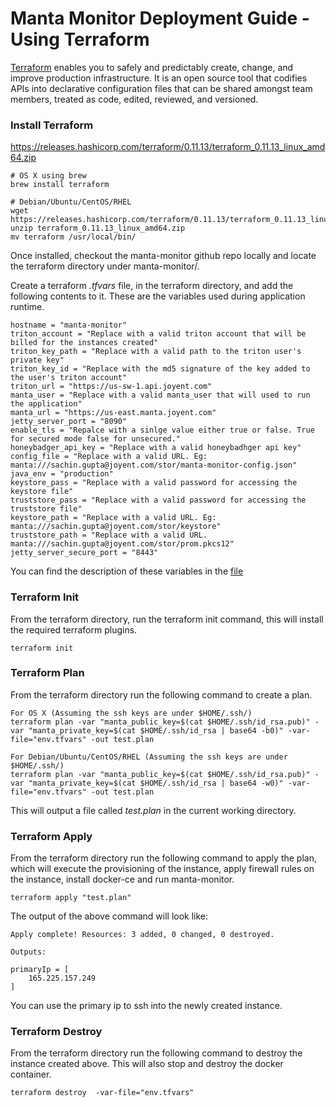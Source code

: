 # Manta Monitor Deployment Guide - Using Terraform

[Terraform](https://www.terraform.io) enables you to safely and predictably create, change, and improve production infrastructure. 
It is an open source tool that codifies APIs into declarative configuration files that can be shared amongst team members, 
treated as code, edited, reviewed, and versioned.

### Install Terraform
https://releases.hashicorp.com/terraform/0.11.13/terraform_0.11.13_linux_amd64.zip

```
# OS X using brew
brew install terraform

# Debian/Ubuntu/CentOS/RHEL
wget https://releases.hashicorp.com/terraform/0.11.13/terraform_0.11.13_linux_amd64.zip
unzip terraform_0.11.13_linux_amd64.zip
mv terraform /usr/local/bin/
```

Once installed, checkout the manta-monitor github repo locally and locate the terraform directory under manta-monitor/.

Create a terraform *.tfvars* file, in the terraform directory, and add the following contents to it. 
These are the variables used during application runtime.

```
hostname = "manta-monitor"
triton_account = "Replace with a valid triton account that will be billed for the instances created"
triton_key_path = "Replace with a valid path to the triton user's private key"
triton_key_id = "Replace with the md5 signature of the key added to the user's triton account"
triton_url = "https://us-sw-1.api.joyent.com"
manta_user = "Replace with a valid manta_user that will used to run the application"
manta_url = "https://us-east.manta.joyent.com"
jetty_server_port = "8090"
enable_tls = "Repalce with a sinlge value either true or false. True for secured mode false for unsecured." 
honeybadger_api_key = "Replace with a valid honeybadhger api key"
config_file = "Replace with a valid URL. Eg: manta:///sachin.gupta@joyent.com/stor/manta-monitor-config.json"
java_env = "production"
keystore_pass = "Replace with a valid password for accessing the keystore file"
truststore_pass = "Replace with a valid password for accessing the truststore file"
keystore_path = "Replace with a valid URL. Eg: manta:///sachin.gupta@joyent.com/stor/keystore"
truststore_path = "Replace with a valid URL. manta:///sachin.gupta@joyent.com/stor/prom.pkcs12"
jetty_server_secure_port = "8443"
```
You can find the description of these variables in the [file](../terraform/variables.tf)

### Terraform Init

From the terraform directory, run the terraform init command, this will install the required terraform plugins.

```
terraform init
```

### Terraform Plan

From the terraform directory run the following command to create a plan.

```
For OS X (Assuming the ssh keys are under $HOME/.ssh/)
terraform plan -var "manta_public_key=$(cat $HOME/.ssh/id_rsa.pub)" -var "manta_private_key=$(cat $HOME/.ssh/id_rsa | base64 -b0)" -var-file="env.tfvars" -out test.plan

For Debian/Ubuntu/CentOS/RHEL (Assuming the ssh keys are under $HOME/.ssh/)
terraform plan -var "manta_public_key=$(cat $HOME/.ssh/id_rsa.pub)" -var "manta_private_key=$(cat $HOME/.ssh/id_rsa | base64 -w0)" -var-file="env.tfvars" -out test.plan

```
This will output a file called *test.plan* in the current working directory.

### Terraform Apply

From the terraform directory run the following command to apply the plan, which will execute the provisioning of the instance,
apply firewall rules on the instance, install docker-ce and run manta-monitor.

```
terraform apply "test.plan"
```
The output of the above command will look like:
```
Apply complete! Resources: 3 added, 0 changed, 0 destroyed.

Outputs:

primaryIp = [
    165.225.157.249
]
```
You can use the primary ip to ssh into the newly created instance.

### Terraform Destroy

From the terraform directory run the following command to destroy the instance created above. This will also stop and 
destroy the docker container.

```
terraform destroy  -var-file="env.tfvars"
```
